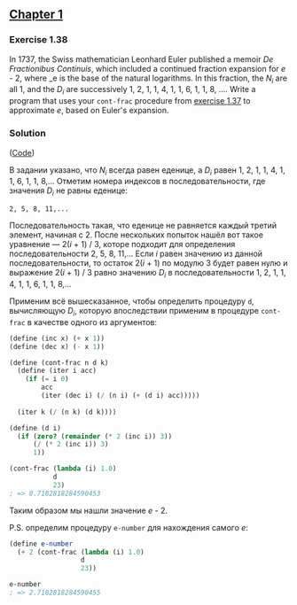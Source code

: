 ## [Chapter 1](../index.md#1-Building-Abstractions-with-Procedures)

### Exercise 1.38

In 1737, the Swiss mathematician Leonhard Euler published a memoir _De Fractionibus Continuis_, which included a continued fraction expansion for _e_ - 2, where _e is the base of the natural logarithms. In this fraction, the _N<sub>i</sub>_ are all 1, and the _D<sub>i</sub>_ are successively 1, 2, 1, 1, 4, 1, 1, 6, 1, 1, 8, .... Write a program that uses your `cont-frac` procedure from [exercise 1.37](./Exercise%201.37.md) to approximate _e_, based on Euler's expansion.

### Solution

([Code](../../src/Chapter%201/Exercise%201.38.scm))

В задании указано, что _N<sub>i</sub>_ всегда равен еденице, а _D<sub>i</sub>_ равен 1, 2, 1, 1, 4, 1, 1, 6, 1, 1, 8,... Отметим номера индексов в последовательности, где значения _D<sub>i</sub>_ не равны еденице:

```
2, 5, 8, 11,...
```

Последовательность такая, что еденице не равняется каждый третий элемент, начиная с 2. После нескольких попыток нашёл вот такое уравнение — 2(_i_ + 1) / 3, которе подходит для определения последовательности 2, 5, 8, 11,... Если _i_ равен значению из данной последовательности, то остаток 2(_i_ + 1) по модулю 3 будет равен нулю и выражение 2(_i_ + 1) / 3 равно значению _D<sub>i</sub>_ в последовательности 1, 2, 1, 1, 4, 1, 1, 6, 1, 1, 8,...

Применим всё вышесказанное, чтобы определить процедуру `d`, вычисляющую _D<sub>i</sub>_, которую впоследствии применим в процедуре `cont-frac` в качестве одного из аргументов:

```scheme
(define (inc x) (+ x 1))
(define (dec x) (- x 1))

(define (cont-frac n d k)
  (define (iter i acc)
    (if (= i 0)
        acc
        (iter (dec i) (/ (n i) (+ (d i) acc)))))
  
  (iter k (/ (n k) (d k))))

(define (d i)
  (if (zero? (remainder (* 2 (inc i)) 3))
      (/ (* 2 (inc i)) 3)
      1))

(cont-frac (lambda (i) 1.0)
           d
           23)
; => 0.7182818284590453
```

Таким образом мы нашли значение _e_ - 2.

P.S. определим процедуру `e-number` для нахождения самого _e_:

```scheme
(define e-number
  (+ 2 (cont-frac (lambda (i) 1.0)
                  d
                  23))

e-number
; => 2.7182818284590455
```

